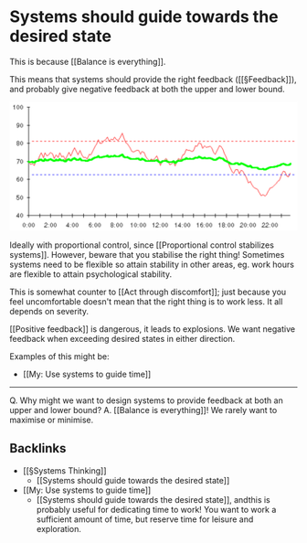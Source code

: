 # Systems should guide towards the desired state
This is because [[Balance is everything]].

This means that systems should provide the right feedback ([[§Feedback]]), and probably give negative feedback at both the upper and lower bound.

![](BearImages/7BA949F5-4A15-4486-9704-F704FEF10436-662-000000D12B60AE70/406E2D73-6407-47ED-AEAD-854BC553081E.png)

Ideally with proportional control, since [[Proportional control stabilizes systems]]. However, beware that you stabilise the right thing! Sometimes systems need to be flexible so attain stability in other areas, eg. work hours are flexible to attain psychological stability. 

This is somewhat counter to [[Act through discomfort]]; just because you feel uncomfortable doesn't mean that the right thing is to work less. It all depends on severity. 

[[Positive feedback]] is dangerous, it leads to explosions. We want negative feedback when exceeding desired states in either direction.

Examples of this might be:
* [[My: Use systems to guide time]]

---

Q. Why might we want to design systems  to provide feedback at both an upper and lower bound?
A. [[Balance is everything]]! We rarely want to maximise or minimise.

## Backlinks
* [[§Systems Thinking]]
	* [[Systems should guide towards the desired state]]
* [[My: Use systems to guide time]]
	* [[Systems should guide towards the desired state]], andthis is probably useful for dedicating time to work! You want to work a sufficient amount of time, but reserve time for leisure and exploration.

<!-- {BearID:320083F7-E9D5-495F-BB43-7A755667015C-662-00000051AB082AB4} -->
